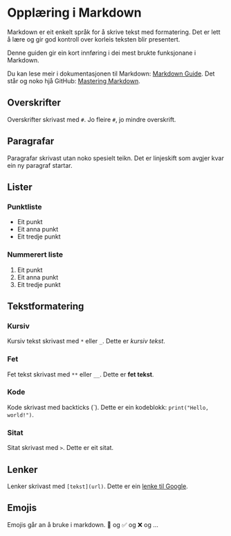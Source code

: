 # Opplæring i Markdown

Markdown er eit enkelt språk for å skrive tekst med formatering. Det er lett å lære og gir god kontroll over korleis teksten blir presentert.

Denne guiden gir ein kort innføring i dei mest brukte funksjonane i Markdown.

Du kan lese meir i dokumentasjonen til Markdown: [Markdown Guide](https://www.markdownguide.org/). Det står og noko hjå GitHub: [Mastering Markdown](https://guides.github.com/features/mastering-markdown/).

## Overskrifter

Overskrifter skrivast med `#`. Jo fleire `#`, jo mindre overskrift.

## Paragrafar

Paragrafar skrivast utan noko spesielt teikn. Det er linjeskift som avgjer kvar ein ny paragraf startar.

## Lister

### Punktliste

- Eit punkt
- Eit anna punkt
- Eit tredje punkt

### Nummerert liste

1. Eit punkt
2. Eit anna punkt
3. Eit tredje punkt

## Tekstformatering

### Kursiv

Kursiv tekst skrivast med `*` eller `_`. Dette er *kursiv tekst*.

### Fet

Fet tekst skrivast med `**` eller `__`. Dette er **fet tekst**.

### Kode

Kode skrivast med backticks (\`). Dette er ein kodeblokk: `print("Hello, world!")`.

### Sitat

Sitat skrivast med `>`. Dette er eit sitat.

## Lenker

Lenker skrivast med `[tekst](url)`. Dette er ein [lenke til Google](https://www.google.com).

## Emojis

Emojis går an å bruke i markdown. 🎅 og ✅ og ❌ og ...